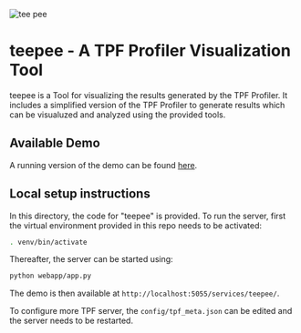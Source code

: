 ![tee pee](http://km.aifb.kit.edu/services/teepee/static/logo_tp_sm.png)

# teepee - A TPF Profiler Visualization Tool

teepee is a Tool for visualizing the results generated by the TPF Profiler. It includes a simplified version of the TPF Profiler to generate results which can be visualuzed and analyzed using the provided tools.

## Available Demo

A running version of the demo can be found [here](http://km.aifb.kit.edu/services/teepee/).

## Local setup instructions

In this directory, the code for "teepee" is provided. To run the server, first the virtual environment provided in this repo needs to be activated:
````bash
. venv/bin/activate
```` 

Thereafter, the server can be started using:

````bash
python webapp/app.py
```` 

The demo is then available at `http://localhost:5055/services/teepee/`.

To configure more TPF server, the `config/tpf_meta.json` can be edited and the server needs to be restarted. 

